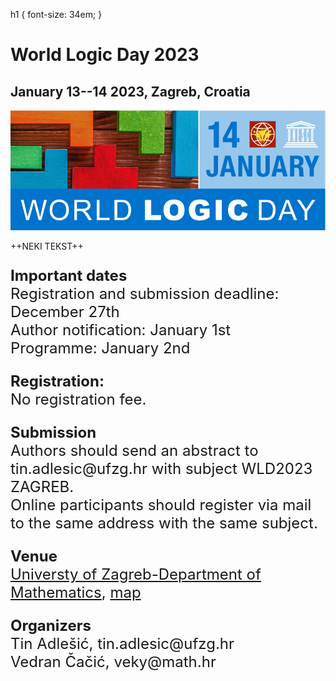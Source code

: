 h1 {
  font-size: 34em;
}

# World Logic Day 2023
## January 13--14 2023, Zagreb, Croatia

<img src="Banner.jpg">

++NEKI TEKST++

<font size="+2">
<p>
  <b>Important dates</b>
  <br>
  Registration and submission deadline: December 27th
  <br>
  Author notification: January 1st
  <br>
  Programme: January 2nd
</p>

<p>
<b>Registration:</b>
<br>
No registration fee.
</p>

<p>
<b>Submission</b>
<br>
Authors should send an abstract to tin.adlesic@ufzg.hr with subject WLD2023 ZAGREB.
<br>
Online participants should register via mail to the same address with the same subject.
</p>

<p>
<b>Venue</b>
<br>
<a href="https://www.pmf.unizg.hr/math/en">Universty of Zagreb-Department of Mathematics</a>,
<a href="https://www.google.com/maps/place/Faculty+of+Science+-+Department+of+Mathematics/@45.8269932,15.9854367,18.25z/data=!4m5!3m4!1s0x4765d70eb94a8233:0x19534949a4612a83!8m2!3d45.8268954!4d15.9855294">map</a>
</p>

<p>
<b>Organizers</b>
<br>
Tin Adlešić, tin.adlesic@ufzg.hr
<br>
Vedran Čačić, veky@math.hr
</p>
</font>
